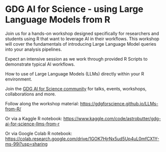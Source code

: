 # GDG AI for Science - using Large Language Models from R

Join us for a hands-on workshop designed specifically for researchers and students using R that want to leverage AI in their workflows. This workshop will cover the fundamentals of introducing Large Language Model queries into your analysis pipelines.

Expect an intensive session as we work through provided R Scripts to demonstrate typical AI workflows. 

How to use of Large Language Models (LLMs) directly within your R environment.

Join the [GDG AI for Science community](https://gdg.community.dev/events/details/google-gdg-ai-for-science-australia-presents-using-large-language-models-from-r) for talks, events, workshops,  collaborations and more.

Follow along the workshop material: https://gdgforscience.github.io/LLMs-from-R/

Or via a Kaggle R notebook: https://www.kaggle.com/code/astrobutter/gdg-ai-for-science-llms-from-r

Or via Google Colab R notebook: https://colab.research.google.com/drive/1GOK7HjrNx5ud5Up4uL0mfCX1Y-ms-99i?usp=sharing
